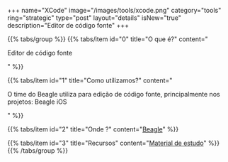 +++
name="XCode"
image="/images/tools/xcode.png"
category="tools"
ring="strategic"
type="post"
layout="details"
isNew="true"
description="Editor de código fonte"
+++

{{% tabs/group %}}
  {{% tabs/item id="0" title="O que é?" content="<p>Editor de código fonte</p>" %}}
  
  {{% tabs/item id="1" title="Como utilizamos?" content="<p>O time do Beagle utiliza para edição de código fonte, principalmente nos projetos: Beagle iOS</p>" %}}
  
  {{% tabs/item id="2" title="Onde ?" content="<a href='https://usebeagle.io/' target='_blank'>Beagle</a>" %}}

  {{% tabs/item id="3" title="Recursos" content="<a href='https://developer.apple.com/xcode/' target='_blank'>Material de estudo</a>" %}}
{{% /tabs/group %}}
